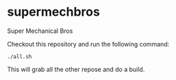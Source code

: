 # supermechbros
Super Mechanical Bros

Checkout this repository and run the following command:

```
./all.sh
```

This will grab all the other repose and do a build.


